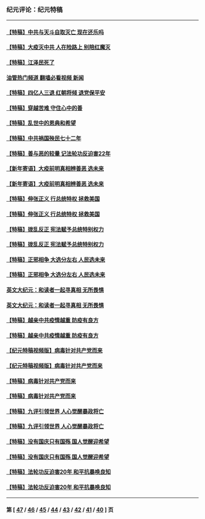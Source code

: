 ### 纪元评论：纪元特稿
---
#### [【特稿】中共与天斗自取灭亡 现在还乐吗](../../pages/nsc424/n13897482.md?03150330) 
#### [【特稿】大疫灭中共 人在险路上 别陪红魔灭](../../pages/nsc424/n13890697.md?03150330) 
#### [【特稿】江泽民死了](../../pages/nsc424/n13876300.md?03150330) 
#### [油管热门频道 翻墙必看视频 新闻](ok?03150330)
#### [【特稿】四亿人三退 红朝将倾 退党保平安](../../pages/nsc424/n13794378.md?03150330) 
#### [【特稿】穿越苦难 守住心中的善](../../pages/nsc424/n13784979.md?03150330) 
#### [【特稿】乱世中的恩典和希望](../../pages/nsc424/n13734687.md?03150330) 
#### [【特稿】中共祸国殃民七十二年](../../pages/nsc424/n13272607.md?03150330) 
#### [【特稿】善与恶的较量 记法轮功反迫害22年](../../pages/nsc424/n13086597.md?03150330) 
#### [【新年寄语】大疫前明真相辨善恶 选未来](../../pages/nsc424/n12660855.md?03150330) 
#### [【新年寄语】大疫前明真相辨善恶 选未来](../../pages/nsc424/n12660855.md?03150330) 
#### [【特稿】伸张正义 行总统特权 拯救美国](../../pages/nsc424/n12616806.md?03150330) 
#### [【特稿】伸张正义 行总统特权 拯救美国](../../pages/nsc424/n12616806.md?03150330) 
#### [【特稿】拨乱反正 宪法赋予总统特别权力](../../pages/nsc424/n12598306.md?03150330) 
#### [【特稿】拨乱反正 宪法赋予总统特别权力](../../pages/nsc424/n12598306.md?03150330) 
#### [【特稿】正邪相争 大选分左右 人民选未来](../../pages/nsc424/n12545208.md?03150330) 
#### [【特稿】正邪相争 大选分左右 人民选未来](../../pages/nsc424/n12545208.md?03150330) 
#### [英文大纪元：和读者一起寻真相 无所畏惧](../../pages/nsc424/n12542027.md?03150330) 
#### [英文大纪元：和读者一起寻真相 无所畏惧](../../pages/nsc424/n12542027.md?03150330) 
#### [【特稿】越亲中共疫情越重 防疫有良方](../../pages/nsc424/n12042989.md?03150330) 
#### [【特稿】越亲中共疫情越重 防疫有良方](../../pages/nsc424/n12042989.md?03150330) 
#### [【纪元特稿视频版】病毒针对共产党而来](../../pages/nsc424/n11977328.md?03150330) 
#### [【纪元特稿视频版】病毒针对共产党而来](../../pages/nsc424/n11977328.md?03150330) 
#### [【特稿】病毒针对共产党而来](../../pages/nsc424/n11928818.md?03150330) 
#### [【特稿】病毒针对共产党而来](../../pages/nsc424/n11928818.md?03150330) 
#### [【特稿】九评引领世界 人心觉醒暴政将亡](../../pages/nsc424/n11660496.md?03150330) 
#### [【特稿】九评引领世界 人心觉醒暴政将亡](../../pages/nsc424/n11660496.md?03150330) 
#### [【特稿】没有国庆只有国殇 国人觉醒迎希望](../../pages/nsc424/n11549354.md?03150330) 
#### [【特稿】没有国庆只有国殇 国人觉醒迎希望](../../pages/nsc424/n11549354.md?03150330) 
#### [【特稿】法轮功反迫害20年 和平抗暴唤良知](../../pages/nsc424/n11389135.md?03150330) 
#### [【特稿】法轮功反迫害20年 和平抗暴唤良知](../../pages/nsc424/n11389135.md?03150330) 

---
#### 第 [ [47](./47.md?03150330) / [46](./46.md?03150330) / [45](./45.md?03150330) / [44](./44.md?03150330) / [43](./43.md?03150330) / [42](./42.md?03150330) / [41](./41.md?03150330) / [40](./40.md?03150330) ] 页
